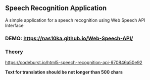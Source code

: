 ## Speech Recognition Application

A simple application for a speech recognition using Web Speech API Interface

### DEMO:  https://nas10ka.github.io/Web-Speech-API/

### Theory

https://codeburst.io/html5-speech-recognition-api-670846a50e92

**Text for translation should be not longer than 500 chars**

